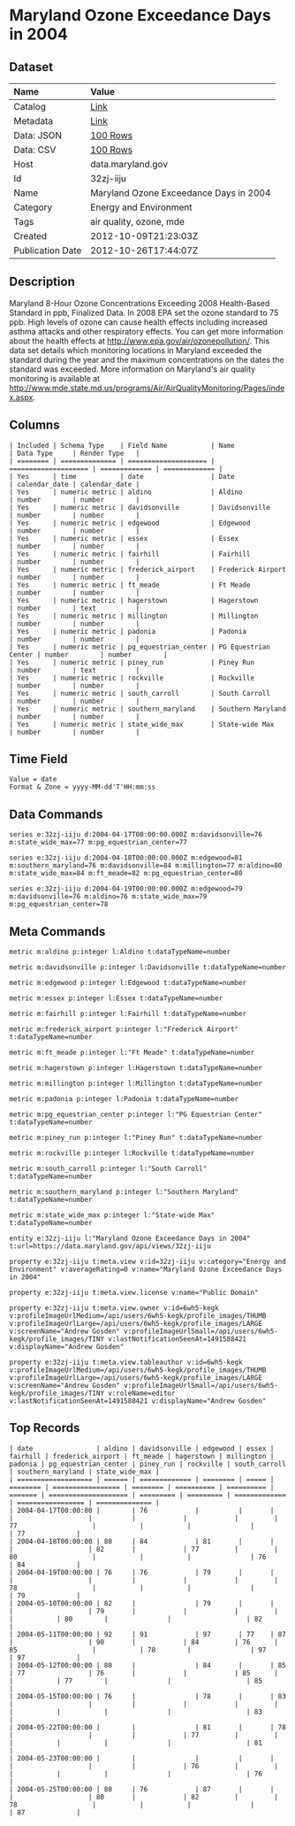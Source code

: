 # Maryland Ozone Exceedance Days in 2004

## Dataset

| Name | Value |
| :--- | :---- |
| Catalog | [Link](https://catalog.data.gov/dataset/maryland-ozone-exceedance-days-in-2004-d9a10) |
| Metadata | [Link](https://data.maryland.gov/api/views/32zj-iiju) |
| Data: JSON | [100 Rows](https://data.maryland.gov/api/views/32zj-iiju/rows.json?max_rows=100) |
| Data: CSV | [100 Rows](https://data.maryland.gov/api/views/32zj-iiju/rows.csv?max_rows=100) |
| Host | data.maryland.gov |
| Id | 32zj-iiju |
| Name | Maryland Ozone Exceedance Days in 2004 |
| Category | Energy and Environment |
| Tags | air quality, ozone, mde |
| Created | 2012-10-09T21:23:03Z |
| Publication Date | 2012-10-26T17:44:07Z |

## Description

Maryland 8-Hour Ozone Concentrations Exceeding 2008 Health-Based Standard in ppb, Finalized Data.  In 2008 EPA set the ozone standard to 75 ppb.  High levels of ozone can cause health effects including increased asthma attacks and other respiratory effects.  You can get more information about the health effects at http://www.epa.gov/air/ozonepollution/.  This data set details which monitoring locations in Maryland exceeded the standard during the year and the maximum concentrations on the dates the standard was exceeded.  More information on Maryland's air quality monitoring is available at http://www.mde.state.md.us/programs/Air/AirQualityMonitoring/Pages/index.aspx.

## Columns

```ls
| Included | Schema Type    | Field Name           | Name                 | Data Type     | Render Type   |
| ======== | ============== | ==================== | ==================== | ============= | ============= |
| Yes      | time           | date                 | Date                 | calendar_date | calendar_date |
| Yes      | numeric metric | aldino               | Aldino               | number        | number        |
| Yes      | numeric metric | davidsonville        | Davidsonville        | number        | number        |
| Yes      | numeric metric | edgewood             | Edgewood             | number        | number        |
| Yes      | numeric metric | essex                | Essex                | number        | number        |
| Yes      | numeric metric | fairhill             | Fairhill             | number        | number        |
| Yes      | numeric metric | frederick_airport    | Frederick Airport    | number        | number        |
| Yes      | numeric metric | ft_meade             | Ft Meade             | number        | number        |
| Yes      | numeric metric | hagerstown           | Hagerstown           | number        | text          |
| Yes      | numeric metric | millington           | Millington           | number        | number        |
| Yes      | numeric metric | padonia              | Padonia              | number        | number        |
| Yes      | numeric metric | pg_equestrian_center | PG Equestrian Center | number        | number        |
| Yes      | numeric metric | piney_run            | Piney Run            | number        | text          |
| Yes      | numeric metric | rockville            | Rockville            | number        | number        |
| Yes      | numeric metric | south_carroll        | South Carroll        | number        | number        |
| Yes      | numeric metric | southern_maryland    | Southern Maryland    | number        | number        |
| Yes      | numeric metric | state_wide_max       | State-wide Max       | number        | number        |
```

## Time Field

```ls
Value = date
Format & Zone = yyyy-MM-dd'T'HH:mm:ss
```

## Data Commands

```ls
series e:32zj-iiju d:2004-04-17T00:00:00.000Z m:davidsonville=76 m:state_wide_max=77 m:pg_equestrian_center=77

series e:32zj-iiju d:2004-04-18T00:00:00.000Z m:edgewood=81 m:southern_maryland=76 m:davidsonville=84 m:millington=77 m:aldino=80 m:state_wide_max=84 m:ft_meade=82 m:pg_equestrian_center=80

series e:32zj-iiju d:2004-04-19T00:00:00.000Z m:edgewood=79 m:davidsonville=76 m:aldino=76 m:state_wide_max=79 m:pg_equestrian_center=78
```

## Meta Commands

```ls
metric m:aldino p:integer l:Aldino t:dataTypeName=number

metric m:davidsonville p:integer l:Davidsonville t:dataTypeName=number

metric m:edgewood p:integer l:Edgewood t:dataTypeName=number

metric m:essex p:integer l:Essex t:dataTypeName=number

metric m:fairhill p:integer l:Fairhill t:dataTypeName=number

metric m:frederick_airport p:integer l:"Frederick Airport" t:dataTypeName=number

metric m:ft_meade p:integer l:"Ft Meade" t:dataTypeName=number

metric m:hagerstown p:integer l:Hagerstown t:dataTypeName=number

metric m:millington p:integer l:Millington t:dataTypeName=number

metric m:padonia p:integer l:Padonia t:dataTypeName=number

metric m:pg_equestrian_center p:integer l:"PG Equestrian Center" t:dataTypeName=number

metric m:piney_run p:integer l:"Piney Run" t:dataTypeName=number

metric m:rockville p:integer l:Rockville t:dataTypeName=number

metric m:south_carroll p:integer l:"South Carroll" t:dataTypeName=number

metric m:southern_maryland p:integer l:"Southern Maryland" t:dataTypeName=number

metric m:state_wide_max p:integer l:"State-wide Max" t:dataTypeName=number

entity e:32zj-iiju l:"Maryland Ozone Exceedance Days in 2004" t:url=https://data.maryland.gov/api/views/32zj-iiju

property e:32zj-iiju t:meta.view v:id=32zj-iiju v:category="Energy and Environment" v:averageRating=0 v:name="Maryland Ozone Exceedance Days in 2004"

property e:32zj-iiju t:meta.view.license v:name="Public Domain"

property e:32zj-iiju t:meta.view.owner v:id=6wh5-kegk v:profileImageUrlMedium=/api/users/6wh5-kegk/profile_images/THUMB v:profileImageUrlLarge=/api/users/6wh5-kegk/profile_images/LARGE v:screenName="Andrew Gosden" v:profileImageUrlSmall=/api/users/6wh5-kegk/profile_images/TINY v:lastNotificationSeenAt=1491588421 v:displayName="Andrew Gosden"

property e:32zj-iiju t:meta.view.tableauthor v:id=6wh5-kegk v:profileImageUrlMedium=/api/users/6wh5-kegk/profile_images/THUMB v:profileImageUrlLarge=/api/users/6wh5-kegk/profile_images/LARGE v:screenName="Andrew Gosden" v:profileImageUrlSmall=/api/users/6wh5-kegk/profile_images/TINY v:roleName=editor v:lastNotificationSeenAt=1491588421 v:displayName="Andrew Gosden"
```

## Top Records

```ls
| date                | aldino | davidsonville | edgewood | essex | fairhill | frederick_airport | ft_meade | hagerstown | millington | padonia | pg_equestrian_center | piney_run | rockville | south_carroll | southern_maryland | state_wide_max | 
| =================== | ====== | ============= | ======== | ===== | ======== | ================= | ======== | ========== | ========== | ======= | ==================== | ========= | ========= | ============= | ================= | ============== | 
| 2004-04-17T00:00:00 |        | 76            |          |       |          |                   |          |            |            |         | 77                   |           |           |               |                   | 77             | 
| 2004-04-18T00:00:00 | 80     | 84            | 81       |       |          |                   | 82       |            | 77         |         | 80                   |           |           |               | 76                | 84             | 
| 2004-04-19T00:00:00 | 76     | 76            | 79       |       |          |                   |          |            |            |         | 78                   |           |           |               |                   | 79             | 
| 2004-05-10T00:00:00 | 82     |               | 79       |       |          |                   | 79       |            |            |         |                      |           | 80        |               |                   | 82             | 
| 2004-05-11T00:00:00 | 92     | 91            | 97       | 77    | 87       |                   | 90       |            | 84         | 76      | 85                   |           | 78        |               | 97                | 97             | 
| 2004-05-12T00:00:00 | 80     |               | 84       |       | 85       | 77                | 76       |            |            | 85      |                      |           | 77        |               |                   | 85             | 
| 2004-05-15T00:00:00 | 76     |               | 78       |       | 83       |                   |          |            |            |         |                      |           |           |               |                   | 83             | 
| 2004-05-22T00:00:00 |        |               | 81       |       | 78       |                   |          |            | 77         |         |                      |           |           |               |                   | 81             | 
| 2004-05-23T00:00:00 |        |               |          |       |          |                   |          |            | 76         |         |                      |           |           |               |                   | 76             | 
| 2004-05-25T00:00:00 | 80     | 76            | 87       |       |          |                   | 80       |            | 82         |         | 78                   |           |           |               |                   | 87             | 
```